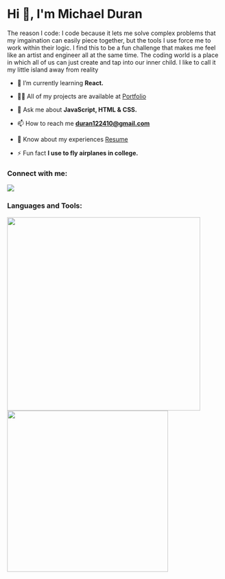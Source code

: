 <h1 align="left">Hi 👋, I'm Michael Duran</h1>
<p>The reason I code: I code because it lets me solve complex problems that my imgaination can easily piece together, but the tools I 
use force me to work within their logic. I find this to be a fun challenge that makes me feel like an artist and engineer all at the same time. 
The coding world is a place in which all of us can just create and tap into our inner child. I like to call it my little island away from reality
</p>

- 🌱 I’m currently learning **React.**

- 👨‍💻 All of my projects are available at <a href="https://qmkduran.github.io/Portfolio-Site/index.html">Portfolio</a>

- 💬 Ask me about **JavaScript, HTML & CSS.**

- 📫 How to reach me **duran122410@gmail.com**

- 📄 Know about my experiences <a href= "https://docs.google.com/document/d/1u6FmoQAGjWZmaEuQcXVmvXyjuwcCGfKL/edit?usp=sharing&ouid=108849326360230988607&rtpof=true&sd=true](https://docs.google.com/document/d/1u6FmoQAGjWZmaEuQcXVmvXyjuwcCGfKL/edit?usp=sharing&ouid=108849326360230988607&rtpof=true&sd=true)">Resume</a>

- ⚡ Fun fact **I use to fly airplanes in college.**

<h3 align="left">Connect with me:</h3>
<a href="http://linkedin.com/in/michael-d-b5b002203">
<img src="https://img.shields.io/badge/LinkedIn-blue?style=flat&logo=linkedin&labelColor=blue">
</a>
<h3 align="left">Languages and Tools:</h3>


<p align="left">
</p>

<a href="https://github.com/anuraghazra/github-readme-stats">
  <img align="left" src="https://github-readme-stats.vercel.app/api?username=qmkDuran&show_icons=true" width="450"/>
</a>
<a href="https://github.com/anuraghazra/convoychat">
  <img align="left" src="https://github-readme-stats.vercel.app/api/top-langs/?username=qmkDuran&layout=compact" width="375"/>
</a>



